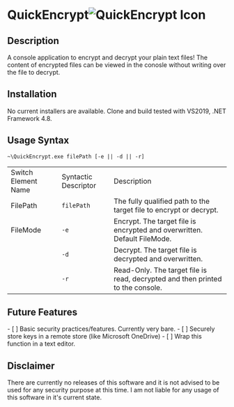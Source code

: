<h1>QuickEncrypt<img src="https://github.com/peterjkingston/QuickEncrypt/raw/master/QuickEncrypt/Resources/quickencrypt_32x32.ico" alt="QuickEncrypt Icon"/></h1>  
<h2>Description</h2>
<p>A console application to encrypt and decrypt your plain text files! The content of encrypted files can be viewed in the conosle without writing over the file to decrypt.</p>

<h2>Installation</h2>
<p>No current installers are available. Clone and build tested with VS2019, .NET Framework 4.8.</p>

<h2>Usage Syntax</h2>
<code>~\QuickEncrypt.exe filePath [-e || -d || -r]</code>
<table>
    <tr>
        <td>Switch Element Name</td><td>Syntactic Descriptor</td><td>Description</td>
    </tr>
    <tr>
        <td>FilePath</td><td><code>filePath</code></td><td>The fully qualified path to the target file to encrypt or decrypt.</td>
    </tr>
    <tr>
        <td>FileMode</td><td><code>-e</code></td><td>Encrypt. The target file is encrypted and overwritten. Default FileMode.</td>
    </tr>
    <tr>
        <td></td><td><code>-d</code></td><td>Decrypt. The target file is decrypted and overwritten.</td>
    </tr>
    <tr>
        <td></td><td><code>-r</code></td><td>Read-Only. The target file is read, decrypted and then printed to the console.</td>
    </tr>
</table>

<h2>Future Features</h2>
- [ ] Basic security practices/features. Currently very bare.
- [ ] Securely store keys in a remote store (like Microsoft OneDrive)
- [ ] Wrap this function in a text editor. 

<h2>Disclaimer</h2>
<p>There are currently no releases of this software and it is not advised to be used for any security purpose at this time. I am not liable for any usage of this software in it's current state.</p>